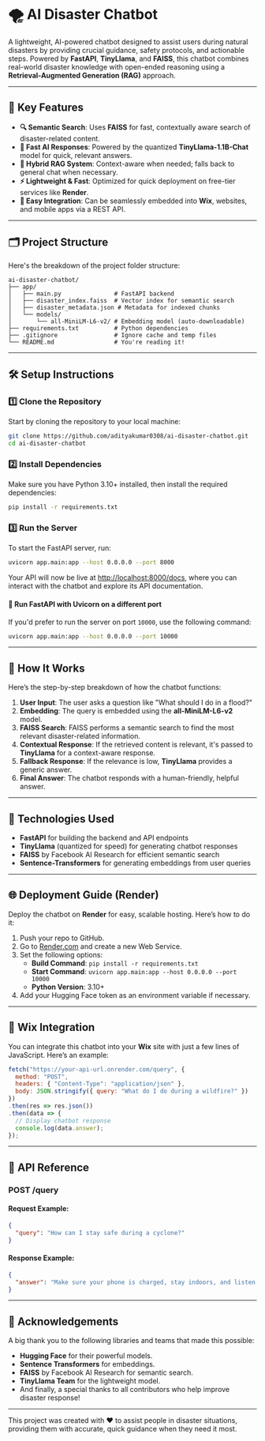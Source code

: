 # 🌪️ AI Disaster Chatbot

A lightweight, AI-powered chatbot designed to assist users during natural disasters by providing crucial guidance, safety protocols, and actionable steps. Powered by **FastAPI**, **TinyLlama**, and **FAISS**, this chatbot combines real-world disaster knowledge with open-ended reasoning using a **Retrieval-Augmented Generation (RAG)** approach.

---

## 🚀 Key Features

- **🔍 Semantic Search**: Uses **FAISS** for fast, contextually aware search of disaster-related content.
- **🤖 Fast AI Responses**: Powered by the quantized **TinyLlama-1.1B-Chat** model for quick, relevant answers.
- **🧠 Hybrid RAG System**: Context-aware when needed; falls back to general chat when necessary.
- **⚡ Lightweight & Fast**: Optimized for quick deployment on free-tier services like **Render**.
- **🔌 Easy Integration**: Can be seamlessly embedded into **Wix**, websites, and mobile apps via a REST API.

---

## 🗂️ Project Structure

Here's the breakdown of the project folder structure:

```
ai-disaster-chatbot/
├── app/
│   ├── main.py               # FastAPI backend
│   ├── disaster_index.faiss  # Vector index for semantic search
│   ├── disaster_metadata.json # Metadata for indexed chunks
│   └── models/
│       └── all-MiniLM-L6-v2/ # Embedding model (auto-downloadable)
├── requirements.txt          # Python dependencies
├── .gitignore                # Ignore cache and temp files
└── README.md                 # You're reading it!
```

---

## 🛠️ Setup Instructions

### 1️⃣ Clone the Repository

Start by cloning the repository to your local machine:

```bash
git clone https://github.com/adityakumar0308/ai-disaster-chatbot.git
cd ai-disaster-chatbot
```

### 2️⃣ Install Dependencies

Make sure you have Python 3.10+ installed, then install the required dependencies:

```bash
pip install -r requirements.txt
```

### 3️⃣ Run the Server

To start the FastAPI server, run:

```bash
uvicorn app.main:app --host 0.0.0.0 --port 8000
```

Your API will now be live at [http://localhost:8000/docs](http://localhost:8000/docs), where you can interact with the chatbot and explore its API documentation.

#### 🚀 Run FastAPI with Uvicorn on a different port

If you'd prefer to run the server on port `10000`, use the following command:

```bash
uvicorn app.main:app --host 0.0.0.0 --port 10000
```

---

## 🤖 How It Works

Here’s the step-by-step breakdown of how the chatbot functions:

1. **User Input**: The user asks a question like "What should I do in a flood?"
2. **Embedding**: The query is embedded using the **all-MiniLM-L6-v2** model.
3. **FAISS Search**: FAISS performs a semantic search to find the most relevant disaster-related information.
4. **Contextual Response**: If the retrieved content is relevant, it's passed to **TinyLlama** for a context-aware response.
5. **Fallback Response**: If the relevance is low, **TinyLlama** provides a generic answer.
6. **Final Answer**: The chatbot responds with a human-friendly, helpful answer.

---

## 🧠 Technologies Used

- **FastAPI** for building the backend and API endpoints
- **TinyLlama** (quantized for speed) for generating chatbot responses
- **FAISS** by Facebook AI Research for efficient semantic search
- **Sentence-Transformers** for generating embeddings from user queries

---

## 🌐 Deployment Guide (Render)

Deploy the chatbot on **Render** for easy, scalable hosting. Here’s how to do it:

1. Push your repo to GitHub.
2. Go to [Render.com](https://render.com) and create a new Web Service.
3. Set the following options:
   - **Build Command**: `pip install -r requirements.txt`
   - **Start Command**: `uvicorn app.main:app --host 0.0.0.0 --port 10000`
   - **Python Version**: 3.10+
4. Add your Hugging Face token as an environment variable if necessary.

---

## 💬 Wix Integration

You can integrate this chatbot into your **Wix** site with just a few lines of JavaScript. Here’s an example:

```javascript
fetch("https://your-api-url.onrender.com/query", {
  method: "POST",
  headers: { "Content-Type": "application/json" },
  body: JSON.stringify({ query: "What do I do during a wildfire?" })
})
.then(res => res.json())
.then(data => {
  // Display chatbot response
  console.log(data.answer);
});
```

---

## 🧾 API Reference

### POST /query

#### Request Example:

```json
{
  "query": "How can I stay safe during a cyclone?"
}
```

#### Response Example:

```json
{
  "answer": "Make sure your phone is charged, stay indoors, and listen to local authorities for updates."
}
```

---

## 🙌 Acknowledgements

A big thank you to the following libraries and teams that made this possible:

- **Hugging Face** for their powerful models.
- **Sentence Transformers** for embeddings.
- **FAISS** by Facebook AI Research for semantic search.
- **TinyLlama Team** for the lightweight model.
- And finally, a special thanks to all contributors who help improve disaster response!

---

This project was created with ❤️ to assist people in disaster situations, providing them with accurate, quick guidance when they need it most.

